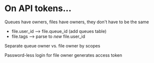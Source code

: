 # On API tokens...

Queues have owners, files have owners, they don't have to be the same

- file.user_id --> file.queue_id (add queues table)
- file.tags --> parse to _new_ file.user_id

Separate queue owner vs. file owner by scopes

Password-less login for file owner generates access token
